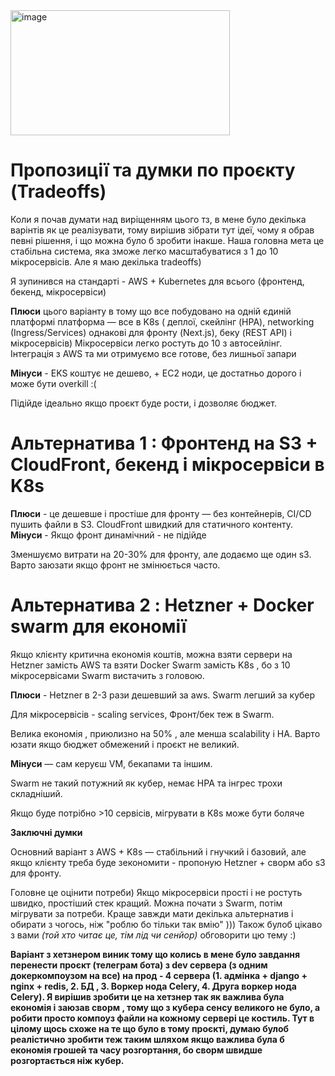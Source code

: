 <img width="351" height="200" alt="image" src="https://github.com/user-attachments/assets/6325850f-9b4e-4a3d-b144-78e499721bd7" />

# Пропозиції та думки по проєкту (Tradeoffs)

Коли я почав думати над виріщенням цього тз, в мене було декілька варінтів як це реалізувати, тому вирішив зібрати тут ідеї, чому я обрав певні рішення, і що можна було б зробити інакше. Наша головна мета це стабільна система, яка зможе легко масштабуватися з 1 до 10 мікросервісів. 
Але я маю  декілька tradeoffs)

Я зупинився на стандарті - AWS + Kubernetes для всього (фронтенд, бекенд, мікросервіси)

**Плюси** цього варіанту в тому що все побудовано на одній єдиній платформі платформа — все в K8s ( деплої, скейлінг (HPA), networking (Ingress/Services) однакові для фронту (Next.js), беку (REST API) і мікросервісів) 
Мікросервіси легко ростуть до 10 з автосейлінг. Інтеграція з AWS та ми отримуємо все готове, без лишньої запари

**Мінуси** - EKS коштує не дешево, + EC2 ноди, це достатньо дорого і може бути overkill :(

Підійде ідеально якщо проєкт буде рости, і дозволяє бюджет.

# Альтернатива 1 : Фронтенд на S3 + CloudFront, бекенд і мікросервіси в K8s
**Плюси** - це дешевше і простіше для фронту — без контейнерів, CI/CD пушить файли в S3. CloudFront швидкий для статичного контенту. 
**Мінуси** - Якщо фронт динамічний  - не підійде

Зменшуємо витрати на 20-30% для фронту, але додаємо ще один s3. Варто заюзати якщо фронт не змінюється часто.


# Альтернатива 2 : Hetzner + Docker swarm для економії

Якщо клієнту критична економія коштів, можна взяти сервери на Hetzner замість AWS та взяти Docker Swarm замість K8s , бо з 10 мікросервісами Swarm вистачить з головою.

**Плюси** - Hetzner в 2-3 рази дешевший за aws. Swarm легший за кубер

Для мікросервісів - scaling services, Фронт/бек теж в Swarm.

Велика економія , приюлизно на 50% , але менша scalability і HA. Варто юзати якщо бюджет обмежений і проєкт не великий.

**Мінуси**  — сам керуєш VM, бекапами та іншим. 

Swarm не такий потужний як кубер, немає HPA та інгрес трохи складніший. 

Якщо буде потрібно >10 сервісів, мігрувати в K8s  може бути боляче



**Заключні думки**

Основний варіант з AWS + K8s — стабільний і гнучкий і базовий, але якщо клієнту треба буде зекономити - пропоную Hetzner + сворм або s3 для фронту. 

Головне це оцінити потреби) 
Якщо мікросервіси прості і не ростуть швидко, простіший стек кращий. Можна почати з Swarm, потім мігрувати за потреби. Краще завжди мати декілька альтернатив і обирати з чогось, ніж "роблю бо тільки так вмію" )))
Також булоб цікаво з вами *(той хто читає це, тім лід чи сенйор)* обговорити цю тему :)

**Варіант з хетзнером виник тому що колись в мене було завдання перенести проєкт (телеграм бота) з dev сервера (з одним докеркомпоузом на все) на прод - 4 сервера (1. адмінка + django + nginx + redis, 2. БД , 3. Воркер нода Celery, 4. Друга воркер нода Celery).
Я вирішив зробити це на хетзнер так як важлива була економія і заюзав сворм , тому що з кубера сенсу великого не було, а робити просто компоуз файли на кожному сервері це костиль. Тут в цілому щось схоже на те що було в тому проєкті, думаю булоб реалістично зробити теж таким шляхом якщо важлива була б економія грошей та часу розгортання, бо сворм швидше розгортається ніж кубер.**
